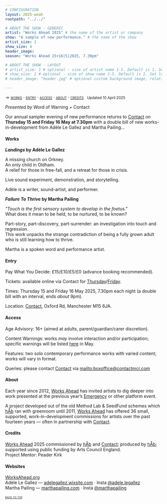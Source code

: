 ```yaml
---
# CONFIGURATION
layout: 2025-woah
rootpath: "../../"

# ABOUT THE SHOW - GENERIC
artist: "Works Ahead 2025" # the name of the artist or company
show: "A sample of new performance." # the name of the show
artist_size: 1
show_size: 4
header_image:    
season: "Works Ahead 15+16|5|2025, 7.30pm"

# ABOUT THE SHOW - LAYOUT
# artist_size: 1 # optional - size of artist name 1-5. Default is 1. Set longer names to lower values
# show_size: 2 # optional - size of show name 2-5. Default is 2. Set longer names to lower values
# header_image: "header.jpg" # optional custom background image, relative to current page

---
```

<span style='font-variant: small-caps'>→ [works](/current/2025-worksahead/#works) · [entry](/current/2025-worksahead/#entry) · [access](/current/2025-worksahead/#access) · [about](/current/2025-worksahead/#about) · [credits](/current/2025-worksahead/#credits)</span>&ensp; <small>Updated 10 April 2025</small>        
        
*Presented by* Word of Warning *+* Contact         

Our annual sampler evening of new performance returns to <a href="https://contactmcr.com/events/works-ahead-2025-2" target="_blank">Contact</a> on **Thursday 15 and Friday 16 May at 7.30pm** with a double bill of new works-in-development from Adèle Le Gallez and Martha Pailing…        
         
#### Works        
***Landings* by Adèle Le Gallez**         
         
A missing church on Orkney.<br>An only child in Oldham.<br>A relief for those in free-fall, and a retreat for those in crisis.         
         
Live sound experiment, demonstration, and storytelling.          
         
Adèle is a writer, sound-artist, and performer.         
         
***Failure To Thrive* by Martha Pailing**         
          
*"Touch is the first sensory system to develop in the foetus."*<br>What does it mean to be held, to be nurtured, to be known?         
         
Part-story, part-discovery, part-surrender: an investigation into touch and regression.<br>This work unpacks the strange contradiction of being a fully grown adult who is still learning how to thrive.         
        
Martha is a spoken word and performance artist.        
         
#### Entry         
Pay What You Decide: £15/£10/£5/£0 (advance booking recommended).        
         
Tickets: available online via Contact for <a href="https://contactmcr.com/book/instance/359758" target="_blank">Thursday</a>/<a href="https://contactmcr.com/book/instance/359759" target="_blank">Friday</a>.         
         
Times: Thursday 15 and Friday 16 May 2025, 7.30pm each night (a double bill with an interval, ends *about* 9pm).         
             
Location: <a href="https://contactmcr.com/visit/getting-here" target="_blank">Contact</a>, Oxford Rd, Manchester M15 6JA.         
        
#### Access         
Age Advisory: 16+ (aimed at adults, parent/guardian/carer discretion).         
         
Content Warnings: works *may* involve interaction and/or participation; specific warnings will be listed [here](/warnings) in May.         
        
Features: two solo contemporary performance works with varied content; works will vary in format.
         
Queries: please contact <a href="https://contactmcr.com/visit/access" target="_blank">Contact</a> via <mailto:boxoffice@contactmcr.com>        
         
#### About           
Each year since 2012, [Works Ahead](/hab/worksahead) has invited artists to dig deeper into work presented at the previous year’s [Emergency](/hab/emergency) or other platform event.          
        
A project developed out of the old Method Lab & SeedFund schemes which [hÅb](/hab) ran with greenroom until 2011, [Works Ahead](/hab/worksahead) has offered 36 small, supported, work-in-development commissions for artists over the past fourteen years — often in partnership with <a href="https://contactmcr.com" target="_blank">Contact</a>.         
         
#### Credits         
[Works Ahead](/hab/worksahead) 2025 commissioned by [hÅb](/hab) and <a href="https://contactmcr.com" target="_blank">Contact</a>; produced by [hÅb](/hab); supported using public funding by Arts Council England.<br>Project Mentor: Peader Kirk        
         
#### Websites          
<a href="http://worksahead.org" target="_blank">WorksAhead.org</a><br>Adèle Le Gallez — <a href="https://adelegallez.wixsite.com/portfolio" target="_blank">adelegallez.wixsite.com</a> · Insta <a href="https://instagram.com/adele.legallez" target="_blank">@adele.legallez</a><br>Martha Pailing — <a href="https://www.marthapailing.com" target="_blank">marthapailing.com</a> · Insta <a href="https://instagram.com/marthapailing" target="_blank">@marthapailing</a>        
        
<small><span style='font-variant: small-caps'>[back to top](/current/2025-worksahead)</span></small>
